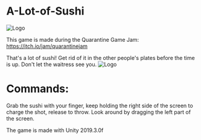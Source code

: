 # A-Lot-of-Sushi
![Logo](https://img.itch.zone/aW1nLzMxMDc5MDQucG5n/315x250%23c/T6Dzh8.png)

This game is made during the Quarantine Game Jam:
https://itch.io/jam/quarantinejam

That's a lot of sushi!
Get rid of it in the other people's plates before the time is up.
Don't let the waitress see you.
![Logo](https://img.itch.zone/aW1hZ2UvNTg2OTMxLzMxMDg2NjkuanBn/original/0DQMGC.jpg)

# Commands:
Grab the sushi with your finger, keep holding the right side of the screen to charge the shot, release to throw.
Look around by dragging the left part of the screen.

The game is made with Unity 2019.3.0f

